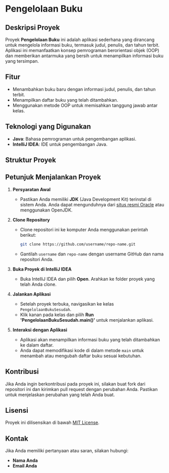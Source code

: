 # Pengelolaan Buku

## Deskripsi Proyek
Proyek **Pengelolaan Buku** ini adalah aplikasi sederhana yang dirancang untuk mengelola informasi buku, termasuk judul, penulis, dan tahun terbit. Aplikasi ini memanfaatkan konsep pemrograman berorientasi objek (OOP) dan memberikan antarmuka yang bersih untuk menampilkan informasi buku yang tersimpan.

## Fitur
- Menambahkan buku baru dengan informasi judul, penulis, dan tahun terbit.
- Menampilkan daftar buku yang telah ditambahkan.
- Menggunakan metode OOP untuk memisahkan tanggung jawab antar kelas.

## Teknologi yang Digunakan
- **Java**: Bahasa pemrograman untuk pengembangan aplikasi.
- **IntelliJ IDEA**: IDE untuk pengembangan Java.

## Struktur Proyek


## Petunjuk Menjalankan Proyek

1. **Persyaratan Awal**
    - Pastikan Anda memiliki **JDK** (Java Development Kit) terinstal di sistem Anda. Anda dapat mengunduhnya dari [situs resmi Oracle](https://www.oracle.com/java/technologies/javase-jdk11-downloads.html) atau menggunakan OpenJDK.

2. **Clone Repository**
    - Clone repositori ini ke komputer Anda menggunakan perintah berikut:
      ```bash
      git clone https://github.com/username/repo-name.git
      ```
    - Gantilah `username` dan `repo-name` dengan username GitHub dan nama repositori Anda.

3. **Buka Proyek di IntelliJ IDEA**
    - Buka IntelliJ IDEA dan pilih **Open**. Arahkan ke folder proyek yang telah Anda clone.

4. **Jalankan Aplikasi**
    - Setelah proyek terbuka, navigasikan ke kelas `PengelolaanBukuSesudah`.
    - Klik kanan pada kelas dan pilih **Run 'PengelolaanBukuSesudah.main()'** untuk menjalankan aplikasi.

5. **Interaksi dengan Aplikasi**
    - Aplikasi akan menampilkan informasi buku yang telah ditambahkan ke dalam daftar.
    - Anda dapat memodifikasi kode di dalam metode `main` untuk menambah atau mengubah daftar buku sesuai kebutuhan.

## Kontribusi
Jika Anda ingin berkontribusi pada proyek ini, silakan buat fork dari repositori ini dan kirimkan pull request dengan perubahan Anda. Pastikan untuk menjelaskan perubahan yang telah Anda buat.

## Lisensi
Proyek ini dilisensikan di bawah [MIT License](LICENSE).

## Kontak
Jika Anda memiliki pertanyaan atau saran, silakan hubungi:
- **Nama Anda**
- **Email Anda**

